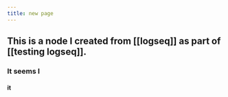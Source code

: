 ```yaml
---
title: new page
---
```


## This is a node I created from [[logseq]] as part of [[testing logseq]].
### It seems I
#### it
#####
